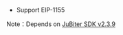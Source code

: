 + Support EIP-1155

Note：Depends on [JuBiter SDK v2.3.9](https://github.com/JubiterWallet/JubiterSDK_C/releases/tag/v2.3.9)